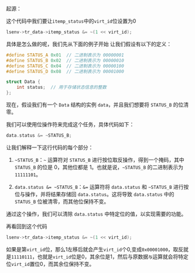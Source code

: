 起源：

这个代码中我们要让`itemp_status`中的`virt_id`位设置为0

```cpp
lsenv->tr_data->itemp_status &= ~(1 << virt_id);   
```

具体是怎么做的呢，我们先从下面的例子开始
让我们假设有以下的定义：

```c
#define STATUS_A 0x01  // 二进制表示为 00000001
#define STATUS_B 0x02  // 二进制表示为 00000010
#define STATUS_C 0x04  // 二进制表示为 00000100
#define STATUS_D 0x08  // 二进制表示为 00001000

struct Data {
    int status;  // 用于存储状态信息的整数
};
```

现在，假设我们有一个 `Data` 结构的实例 `data`，并且我们想要将 `STATUS_B` 的位清零。

我们可以使用位操作符来完成这个任务，具体代码如下：

```c
data.status &= ~STATUS_B;
```

让我们解释一下这行代码的每个部分：

1.  `~STATUS_B`：`~` 运算符对 `STATUS_B` 进行按位取反操作，得到一个掩码，其中 `STATUS_B` 的位是 0，其他位都是 1。也就是说，`~STATUS_B` 的二进制表示为 `11111101`。

2.  `data.status &= ~STATUS_B`：`&=` 运算符将 `data.status` 和 `~STATUS_B` 进行按位与操作，并将结果存储回 `data.status`。这将导致 `data.status` 中的 `STATUS_B` 位被清零，而其他位保持不变。

通过这个操作，我们可以清除 `data.status` 中特定位的值，以实现需要的功能。

再看回到这个代码

```cpp
lsenv->tr_data->itemp_status &= ~(1 << virt_id);   
```

如果是第`virt_id`位，那么1左移后就会产生`virt_id`个0,变成`0x00001000`，取反就是`11110111`，也就是`virt_id`位是0，其余位是1，然后与原数据`与`运算就会将特定位`virt_id`置位0，而其余位保持不变。